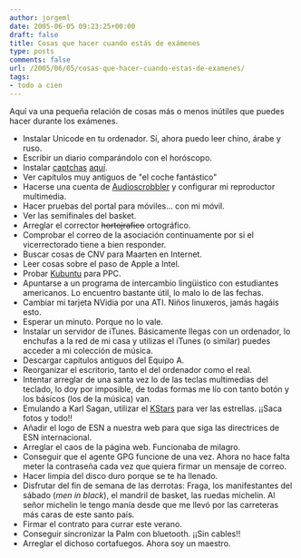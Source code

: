 ```yaml
---
author: jorgeml
date: 2005-06-05 09:23:25+00:00
draft: false
title: Cosas que hacer cuando estás de exámenes
type: posts
comments: false
url: /2005/06/05/cosas-que-hacer-cuando-estas-de-examenes/
tags:
- todo a cien
---
```


Aquí va una pequeña relación de cosas más o menos inútiles que puedes hacer durante los exámenes.

* Instalar Unicode en tu ordenador. Sí, ahora puedo leer chino, árabe y ruso.
* Escribir un diario comparándolo con el horóscopo.
* Instalar [captchas](http://es.wikipedia.org/wiki/Captcha) [aquí](http://www.jorgeml.net/wp-login.php?action=register).
* Ver capítulos muy antiguos de "el coche fantástico"
* Hacerse una cuenta de [Audioscrobbler](http://www.audioscrobbler.com/user/jorgeml/) y configurar mi reproductor multimedia.
* Hacer pruebas del portal para móviles... con mi móvil.
* Ver las semifinales del basket.
* Arreglar el corrector ~~hortojrafico~~ ortográfico.
* Comprobar el correo de la asociación continuamente por si el vicerrectorado tiene a bien responder.
* Buscar cosas de CNV para Maarten en Internet.
* Leer cosas sobre el paso de Apple a Intel.
* Probar [Kubuntu](http://www.kubuntu.org) para PPC.
* Apuntarse a un programa de intercambio lingüistico con estudiantes americanos. Lo encuentro bastante útil, lo malo lo de las fechas.
* Cambiar mi tarjeta NVidia por una ATI. Niños linuxeros, jamás hagáis esto.
* Esperar un minuto. Porque no lo vale.
* Instalar un servidor de iTunes. Básicamente llegas con un ordenador, lo enchufas a la red de mi casa y utilizas el iTunes (o similar) puedes acceder a mi colección de música.
* Descargar capítulos antiguos del Equipo A.
* Reorganizar el escritorio, tanto el del ordenador como el real.
* Intentar arreglar de una santa vez lo de las teclas multimedias del teclado, lo doy por imposible, de todas formas me lío con tanto botón y los básicos (los de la música) van.
* Emulando a Karl Sagan, utilizar el [KStars](http://edu.kde.org/kstars/) para ver las estrellas. ¡¡Saca fotos y todo!!
* Añadir el logo de ESN a nuestra web para que siga las directrices de ESN internacional.
* Arreglar el caos de la página web. Funcionaba de milagro.
* Conseguir que el agente GPG funcione de una vez. Ahora no hace falta meter la contraseña cada vez que quiera firmar un mensaje de correo.
* Hacer limpia del disco duro porque se te ha llenado.
* Disfrutar del fin de semana de las derrotas: Fraga, los manifestantes del sábado (_men in black_), el mandril de basket, las ruedas michelin. Al señor michelin le tengo manía desde que me llevó por las carreteras más caras de este santo país.
* Firmar el contrato para currar este verano.
* Conseguir sincronizar la Palm con bluetooth. ¡¡Sin cables!!
* Arreglar el dichoso cortafuegos. Ahora soy un maestro.

